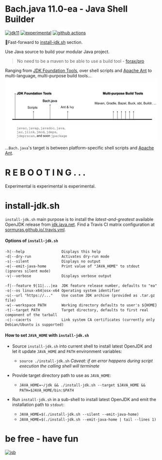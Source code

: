 # Bach.java 11.0-ea - Java Shell Builder
 
[![jdk11](https://img.shields.io/badge/JDK-11+-blue.svg)](https://jdk.java.net)
[![experimental](https://img.shields.io/badge/API-experimental-yellow.svg)](https://jitpack.io/com/github/sormuras/bach/master-SNAPSHOT/javadoc/)
[![github actions](https://github.com/sormuras/bach/workflows/Bach.java/badge.svg)](https://github.com/sormuras/bach/actions)

:scroll:Fast-forward to [install-jdk.sh](#install-jdksh) section.

Use Java source to build your modular Java project.

> No need to be a maven to be able to use a build tool - [forax/pro](https://github.com/forax/pro)

Ranging from [JDK Foundation Tools], over shell scripts and [Apache Ant] to multi-language, multi-purpose build tools...
![jdk-and-build-tools](doc/img/jdk-and-build-tools-with-bach.svg)

...`Bach.java`'s target is between platform-specific shell scripts and [Apache Ant].

# R E B O O T I N G . . .

Experimental is experimental is experimental.

# install-jdk.sh

`install-jdk.sh` main purpose is to install the _latest-and-greatest_ available OpenJDK release from [jdk.java.net](https://jdk.java.net).
Find a Travis CI matrix configuration at [sormuras.github.io/.travis.yml](https://github.com/sormuras/sormuras.github.io/blob/master/.travis.yml). 

#### Options of `install-jdk.sh`
```
-h|--help                 Displays this help
-d|--dry-run              Activates dry-run mode
-s|--silent               Displays no output
-e|--emit-java-home       Print value of "JAVA_HOME" to stdout (ignores silent mode)
-v|--verbose              Displays verbose output

-f|--feature 9|11|...|ea  JDK feature release number, defaults to "ea"
-o|--os linux-x64|osx-x64 Operating system identifier
-u|--url "https://..."    Use custom JDK archive (provided as .tar.gz file)
-w|--workspace PATH       Working directory defaults to user's ${HOME}
-t|--target PATH          Target directory, defaults to first real component of the tarball
-c|--cacerts              Link system CA certificates (currently only Debian/Ubuntu is supported)
```

#### How to set `JAVA_HOME` with `install-jdk.sh`

- Source `install-jdk.sh` into current shell to install latest OpenJDK and let it update `JAVA_HOME` and `PATH` environment variables:

  - `source ./install-jdk.sh` _Caveat: if an error happens during script execution the calling shell will terminate_
  
- Provide target directory path to use as `JAVA_HOME`:

  - `JAVA_HOME=~/jdk && ./install-jdk.sh --target $JAVA_HOME && PATH=$JAVA_HOME/bin:$PATH`

- Run `install-jdk.sh` in a sub-shell to install latest OpenJDK and emit the installation path to `stdout`:

  - `JAVA_HOME=$(./install-jdk.sh --silent --emit-java-home)`
  - `JAVA_HOME=$(./install-jdk.sh --emit-java-home | tail --lines 1)`

# be free - have fun
[![jsb](https://upload.wikimedia.org/wikipedia/commons/thumb/6/65/Bachsiegel.svg/220px-Bachsiegel.svg.png)](https://wikipedia.org/wiki/Johann_Sebastian_Bach)

[Apache Ant]: https://ant.apache.org
[install-jdk.sh]: https://github.com/sormuras/bach/blob/master/install-jdk.sh
[JDK Foundation Tools]: https://docs.oracle.com/en/java/javase/11/tools/main-tools-create-and-build-applications.html
[jshell]: https://docs.oracle.com/en/java/javase/11/tools/jshell.html
